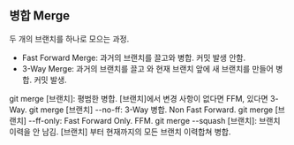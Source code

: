 ## 병합 Merge

두 개의 브랜치를 하나로 모으는 과정.

- Fast Forward Merge: 과거의 브랜치를 끌고와 병합. 커밋 발생 안함. 
- 3-Way Merge: 과거의 브랜치를 끌고 와 현재 브랜치 앞에 새 브랜치를 만들어 병합. 커밋 발생.

git merge [브랜치]: 평범한 병합. [브랜치]에서 변경 사항이 없다면 FFM, 있다면 3-Way.
git merge [브랜치] --no-ff: 3-Way 병합. Non Fast Forward.
git merge [브랜치] --ff-only: Fast Forward Only. FFM.
git merge --squash [브랜치]: 브랜치 이력을 안 남김. [브랜치] 부터 현재까지의 모든 브랜치 이력합쳐 병합.
